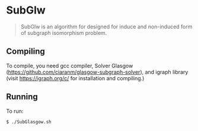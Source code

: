 # SubGlw

> SubGlw is an algorithm for designed for induce and non-induced form of subgraph isomorphism problem.

Compiling
---------
To compile, you need gcc compiler, Solver Glasgow (https://github.com/ciaranm/glasgow-subgraph-solver), and igraph library (visit https://igraph.org/c/ for installation and compiling.) 

Running
-------

To run:

```shell session
$ ./SubGlasgow.sh

